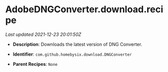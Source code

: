 # AdobeDNGConverter.download.recipe

_Last updated 2021-12-23 20:01:50Z_

- **Description**: Downloads the latest version of DNG Converter.

- **Identifier**: `com.github.homebysix.download.DNGConverter`

- **Parent Recipes**: `None`
